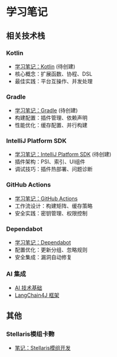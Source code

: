 # 学习笔记

## 相关技术栈

### Kotlin
- [学习笔记：Kotlin](学习笔记：Kotlin.md) (待创建)
- 核心概念：扩展函数、协程、DSL
- 最佳实践：平台互操作、并发处理

### Gradle
- [学习笔记：Gradle](学习笔记：Gradle.md) (待创建)
- 构建配置：插件管理、依赖声明
- 性能优化：缓存配置、并行构建

### IntelliJ Platform SDK
- [学习笔记：IntelliJ Platform SDK](学习笔记：IntelliJ-Platform-SDK.md) (待创建)
- 插件架构：PSI、索引、UI组件
- 调试技巧：插件热部署、问题诊断

### GitHub Actions
- [学习笔记：GitHub Actions](学习笔记：GitHub%20Actions.md)
- 工作流设计：构建矩阵、缓存策略
- 安全实践：密钥管理、权限控制

### Dependabot
- [学习笔记：Dependabot](学习笔记：Dependabot.md)
- 配置优化：更新分组、忽略规则
- 安全集成：漏洞自动修复

### AI 集成
- [AI 技术基础](学习笔记：AI技术.md)
- [LangChain4J 框架](学习笔记：LangChain4J.md)

## 其他

### Stellaris模组卡覅

- [笔记：Stellaris模组开发](笔记：Stellaris模组开发.md)